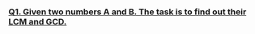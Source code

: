 ### [Q1. Given two numbers A and B. The task is to find out their LCM and GCD.](https://github.com/abhi3315/Logic-Building/blob/master/solution1.cpp)
